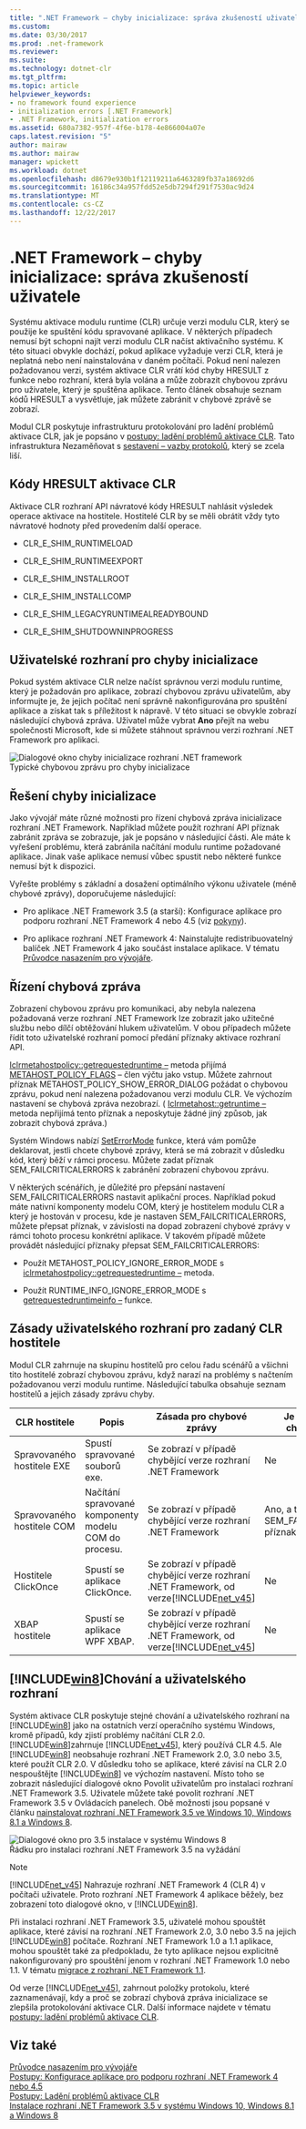 ```yaml
---
title: ".NET Framework – chyby inicializace: správa zkušeností uživatele"
ms.custom: 
ms.date: 03/30/2017
ms.prod: .net-framework
ms.reviewer: 
ms.suite: 
ms.technology: dotnet-clr
ms.tgt_pltfrm: 
ms.topic: article
helpviewer_keywords:
- no framework found experience
- initialization errors [.NET Framework]
- .NET Framework, initialization errors
ms.assetid: 680a7382-957f-4f6e-b178-4e866004a07e
caps.latest.revision: "5"
author: mairaw
ms.author: mairaw
manager: wpickett
ms.workload: dotnet
ms.openlocfilehash: d8679e930b1f12119211a6463289fb37a18692d6
ms.sourcegitcommit: 16186c34a957fdd52e5db7294f291f7530ac9d24
ms.translationtype: MT
ms.contentlocale: cs-CZ
ms.lasthandoff: 12/22/2017
---
```

# <a name="net-framework-initialization-errors-managing-the-user-experience"></a>.NET Framework – chyby inicializace: správa zkušeností uživatele
Systému aktivace modulu runtime (CLR) určuje verzi modulu CLR, který se použije ke spuštění kódu spravované aplikace. V některých případech nemusí být schopni najít verzi modulu CLR načíst aktivačního systému. K této situaci obvykle dochází, pokud aplikace vyžaduje verzi CLR, která je neplatná nebo není nainstalována v daném počítači. Pokud není nalezen požadovanou verzi, systém aktivace CLR vrátí kód chyby HRESULT z funkce nebo rozhraní, která byla volána a může zobrazit chybovou zprávu pro uživatele, který je spuštěna aplikace. Tento článek obsahuje seznam kódů HRESULT a vysvětluje, jak můžete zabránit v chybové zprávě se zobrazí.  
  
 Modul CLR poskytuje infrastrukturu protokolování pro ladění problémů aktivace CLR, jak je popsáno v [postupy: ladění problémů aktivace CLR](../../../docs/framework/deployment/how-to-debug-clr-activation-issues.md). Tato infrastruktura Nezaměňovat s [sestavení – vazby protokolů](../../../docs/framework/tools/fuslogvw-exe-assembly-binding-log-viewer.md), který se zcela liší.  
  
## <a name="clr-activation-hresult-codes"></a>Kódy HRESULT aktivace CLR  
 Aktivace CLR rozhraní API návratové kódy HRESULT nahlásit výsledek operace aktivace na hostitele. Hostitelé CLR by se měli obrátit vždy tyto návratové hodnoty před provedením další operace.  
  
-   CLR_E_SHIM_RUNTIMELOAD  
  
-   CLR_E_SHIM_RUNTIMEEXPORT  
  
-   CLR_E_SHIM_INSTALLROOT  
  
-   CLR_E_SHIM_INSTALLCOMP  
  
-   CLR_E_SHIM_LEGACYRUNTIMEALREADYBOUND  
  
-   CLR_E_SHIM_SHUTDOWNINPROGRESS  
  
## <a name="ui-for-initialization-errors"></a>Uživatelské rozhraní pro chyby inicializace  
 Pokud systém aktivace CLR nelze načíst správnou verzi modulu runtime, který je požadován pro aplikace, zobrazí chybovou zprávu uživatelům, aby informujte je, že jejich počítač není správně nakonfigurována pro spuštění aplikace a získat tak s příležitost k nápravě. V této situaci se obvykle zobrazí následující chybová zpráva. Uživatel může vybrat **Ano** přejít na webu společnosti Microsoft, kde si můžete stáhnout správnou verzi rozhraní .NET Framework pro aplikaci.  
  
 ![Dialogové okno chyby inicializace rozhraní .NET framework](../../../docs/framework/deployment/media/initerrordialog.png "InitErrorDialog")  
Typické chybovou zprávu pro chyby inicializace  
  
## <a name="resolving-the-initialization-error"></a>Řešení chyby inicializace  
 Jako vývojář máte různé možnosti pro řízení chybová zpráva inicializace rozhraní .NET Framework. Například můžete použít rozhraní API příznak zabránit zpráva se zobrazuje, jak je popsáno v následující části. Ale máte k vyřešení problému, která zabránila načítání modulu runtime požadované aplikace. Jinak vaše aplikace nemusí vůbec spustit nebo některé funkce nemusí být k dispozici.  
  
 Vyřešte problémy s základní a dosažení optimálního výkonu uživatele (méně chybové zprávy), doporučujeme následující:  
  
-   Pro aplikace .NET Framework 3.5 (a starší): Konfigurace aplikace pro podporu rozhraní .NET Framework 4 nebo 4.5 (viz [pokyny](../../../docs/framework/migration-guide/how-to-configure-an-app-to-support-net-framework-4-or-4-5.md)).  
  
-   Pro aplikace rozhraní .NET Framework 4: Nainstalujte redistribuovatelný balíček .NET Framework 4 jako součást instalace aplikace. V tématu [Průvodce nasazením pro vývojáře](../../../docs/framework/deployment/deployment-guide-for-developers.md).  
  
## <a name="controlling-the-error-message"></a>Řízení chybová zpráva  
 Zobrazení chybovou zprávu pro komunikaci, aby nebyla nalezena požadovaná verze rozhraní .NET Framework lze zobrazit jako užitečné službu nebo dílčí obtěžování hlukem uživatelům. V obou případech můžete řídit toto uživatelské rozhraní pomocí předání příznaky aktivace rozhraní API.  
  
 [Iclrmetahostpolicy::getrequestedruntime –](../../../docs/framework/unmanaged-api/hosting/iclrmetahostpolicy-getrequestedruntime-method.md) metoda přijímá [METAHOST_POLICY_FLAGS](../../../docs/framework/unmanaged-api/hosting/metahost-policy-flags-enumeration.md) – člen výčtu jako vstup. Můžete zahrnout příznak METAHOST_POLICY_SHOW_ERROR_DIALOG požádat o chybovou zprávu, pokud není nalezena požadovanou verzi modulu CLR. Ve výchozím nastavení se chybová zpráva nezobrazí. ( [Iclrmetahost::getruntime –](../../../docs/framework/unmanaged-api/hosting/iclrmetahost-getruntime-method.md) metoda nepřijímá tento příznak a neposkytuje žádné jiný způsob, jak zobrazit chybová zpráva.)  
  
 Systém Windows nabízí [SetErrorMode](http://go.microsoft.com/fwlink/p/?LinkID=255242) funkce, která vám pomůže deklarovat, jestli chcete chybové zprávy, která se má zobrazit v důsledku kód, který běží v rámci procesu. Můžete zadat příznak SEM_FAILCRITICALERRORS k zabránění zobrazení chybovou zprávu.  
  
 V některých scénářích, je důležité pro přepsání nastavení SEM_FAILCRITICALERRORS nastavit aplikační proces. Například pokud máte nativní komponenty modelu COM, který je hostitelem modulu CLR a který je hostován v procesu, kde je nastaven SEM_FAILCRITICALERRORS, můžete přepsat příznak, v závislosti na dopad zobrazení chybové zprávy v rámci tohoto procesu konkrétní aplikace. V takovém případě můžete provádět následující příznaky přepsat SEM_FAILCRITICALERRORS:  
  
-   Použít METAHOST_POLICY_IGNORE_ERROR_MODE s [iclrmetahostpolicy::getrequestedruntime –](../../../docs/framework/unmanaged-api/hosting/iclrmetahostpolicy-getrequestedruntime-method.md) metoda.  
  
-   Použít RUNTIME_INFO_IGNORE_ERROR_MODE s [getrequestedruntimeinfo –](../../../docs/framework/unmanaged-api/hosting/getrequestedruntimeinfo-function.md) funkce.  
  
## <a name="ui-policy-for-clr-provided-hosts"></a>Zásady uživatelského rozhraní pro zadaný CLR hostitele  
 Modul CLR zahrnuje na skupinu hostitelů pro celou řadu scénářů a všichni tito hostitelé zobrazí chybovou zprávu, když narazí na problémy s načtením požadovanou verzi modulu runtime. Následující tabulka obsahuje seznam hostitelů a jejich zásady zprávu chyby.  
  
|CLR hostitele|Popis|Zásada pro chybové zprávy|Je možné zakázat chybová zpráva?|  
|--------------|-----------------|--------------------------|------------------------------------|  
|Spravovaného hostitele EXE|Spustí spravované souborů exe.|Se zobrazí v případě chybějící verze rozhraní .NET Framework|Ne|  
|Spravovaného hostitele COM|Načítání spravované komponenty modelu COM do procesu.|Se zobrazí v případě chybějící verze rozhraní .NET Framework|Ano, a to nastavením SEM_FAILCRITICALERRORS příznak|  
|Hostitele ClickOnce|Spustí se aplikace ClickOnce.|Se zobrazí v případě chybějící verze rozhraní .NET Framework, od verze[!INCLUDE[net_v45](../../../includes/net-v45-md.md)]|Ne|  
|XBAP hostitele|Spustí se aplikace WPF XBAP.|Se zobrazí v případě chybějící verze rozhraní .NET Framework, od verze[!INCLUDE[net_v45](../../../includes/net-v45-md.md)]|Ne|  
  
## <a name="includewin8includeswin8-mdmd-behavior-and-ui"></a>[!INCLUDE[win8](../../../includes/win8-md.md)]Chování a uživatelského rozhraní  
 Systém aktivace CLR poskytuje stejné chování a uživatelského rozhraní na [!INCLUDE[win8](../../../includes/win8-md.md)] jako na ostatních verzí operačního systému Windows, kromě případů, kdy zjistí problémy načítání CLR 2.0. [!INCLUDE[win8](../../../includes/win8-md.md)]zahrnuje [!INCLUDE[net_v45](../../../includes/net-v45-md.md)], který používá CLR 4.5. Ale [!INCLUDE[win8](../../../includes/win8-md.md)] neobsahuje rozhraní .NET Framework 2.0, 3.0 nebo 3.5, které použít CLR 2.0. V důsledku toho se aplikace, které závisí na CLR 2.0 nespouštějte [!INCLUDE[win8](../../../includes/win8-md.md)] ve výchozím nastavení. Místo toho se zobrazit následující dialogové okno Povolit uživatelům pro instalaci rozhraní .NET Framework 3.5. Uživatele můžete také povolit rozhraní .NET Framework 3.5 v Ovládacích panelech. Obě možnosti jsou popsané v článku [nainstalovat rozhraní .NET Framework 3.5 ve Windows 10, Windows 8.1 a Windows 8](../../../docs/framework/install/dotnet-35-windows-10.md).  
  
 ![Dialogové okno pro 3.5 instalace v systému Windows 8](../../../docs/framework/deployment/media/installdialog.png "installdialog")  
Řádku pro instalaci rozhraní .NET Framework 3.5 na vyžádání  
  
> [!NOTE]
>  [!INCLUDE[net_v45](../../../includes/net-v45-md.md)] Nahrazuje rozhraní .NET Framework 4 (CLR 4) v počítači uživatele. Proto rozhraní .NET Framework 4 aplikace běžely, bez zobrazení toto dialogové okno, v [!INCLUDE[win8](../../../includes/win8-md.md)].  
  
 Při instalaci rozhraní .NET Framework 3.5, uživatelé mohou spouštět aplikace, které závisí na rozhraní .NET Framework 2.0, 3.0 nebo 3.5 na jejich [!INCLUDE[win8](../../../includes/win8-md.md)] počítače. Rozhraní .NET Framework 1.0 a 1.1 aplikace, mohou spouštět také za předpokladu, že tyto aplikace nejsou explicitně nakonfigurovaný pro spouštění jenom v rozhraní .NET Framework 1.0 nebo 1.1. V tématu [migrace z rozhraní .NET Framework 1.1](../../../docs/framework/migration-guide/migrating-from-the-net-framework-1-1.md).  
  
 Od verze [!INCLUDE[net_v45](../../../includes/net-v45-md.md)], zahrnout položky protokolu, které zaznamenávají, kdy a proč se zobrazí chybová zpráva inicializace se zlepšila protokolování aktivace CLR. Další informace najdete v tématu [postupy: ladění problémů aktivace CLR](../../../docs/framework/deployment/how-to-debug-clr-activation-issues.md).  
  
## <a name="see-also"></a>Viz také  
 [Průvodce nasazením pro vývojáře](../../../docs/framework/deployment/deployment-guide-for-developers.md)  
 [Postupy: Konfigurace aplikace pro podporu rozhraní .NET Framework 4 nebo 4.5](../../../docs/framework/migration-guide/how-to-configure-an-app-to-support-net-framework-4-or-4-5.md)  
 [Postupy: Ladění problémů aktivace CLR](../../../docs/framework/deployment/how-to-debug-clr-activation-issues.md)  
 [Instalace rozhraní .NET Framework 3.5 v systému Windows 10, Windows 8.1 a Windows 8](../../../docs/framework/install/dotnet-35-windows-10.md)
